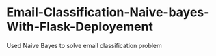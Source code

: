 # Email-Classification-Naive-bayes-With-Flask-Deployement
Used Naive Bayes to solve email classification problem
